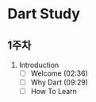 # Dart Study

## 1주차
1. Introduction
	- [ ] Welcome (02:36)
	- [ ] Why Dart (09:29)
	- [ ] How To Learn